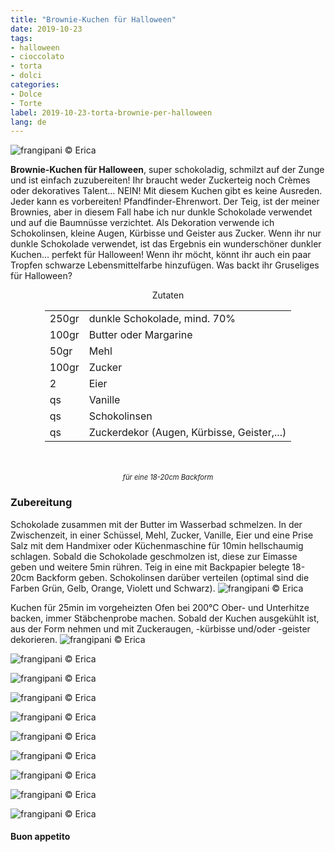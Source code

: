 ```yaml
---
title: "Brownie-Kuchen für Halloween"
date: 2019-10-23
tags:
- halloween
- cioccolato
- torta
- dolci
categories:
- Dolce
- Torte
label: 2019-10-23-torta-brownie-per-halloween
lang: de 
---
```

![](../2019-10-23-torta-brownie-per-halloween/header.jpeg "frangipani © Erica")

**Brownie-Kuchen für Halloween**, super schokoladig, schmilzt auf der Zunge und ist einfach zuzubereiten! Ihr braucht weder Zuckerteig noch Crèmes oder dekoratives Talent... NEIN! Mit diesem Kuchen gibt es keine Ausreden. Jeder kann es vorbereiten! Pfandfinder-Ehrenwort. Der Teig, ist der meiner Brownies, aber in diesem Fall habe ich nur dunkle Schokolade verwendet und auf die Baumnüsse verzichtet. Als Dekoration verwende ich Schokolinsen, kleine Augen, Kürbisse und Geister aus Zucker. Wenn ihr nur dunkle Schokolade verwendet, ist das Ergebnis ein wunderschöner dunkler Kuchen... perfekt für Halloween! Wenn ihr möcht, könnt ihr auch ein paar Tropfen schwarze Lebensmittelfarbe hinzufügen. Was backt ihr Gruseliges für Halloween?

<div id="wrapper" style="text-align: center">
  <div id="yourdiv" style="display: inline-block;">
    <div class="ingredients" itemscope itemtype="http://schema.org/Recipe">
      <span itemprop="name" style="display:none;">Brownie-Kuchen für Halloween</span>
      <span itemprop="recipeCategory" style="display:none;">Süsses</span>
      <img itemprop="image" style="display:none;" class="ignore-gallery-item" src="../2019-10-23-torta-brownie-per-halloween/header.jpeg"/>
      <span itemprop="author" style="display:none;">Erica Raiano</span>
      <span itemprop="description" style="display:none;">Brownie-Kuchen für Halloween, super schokoladig, schmilzt auf der Zunge und ist einfach zuzubereiten! Ihr braucht weder Zuckerteig noch Crèmes oder dekoratives Talent...</span>
      <div class="ingredients-title">Zutaten</div>
      <table>
        <tbody>
          <tr itemprop="recipeIngredient">
            <td>250gr</td>
            <td>dunkle Schokolade, mind. 70%</td>
          </tr>
          <tr itemprop="recipeIngredient">
            <td>100gr</td>
            <td>Butter oder Margarine</td>
          </tr>
          <tr itemprop="recipeIngredient">
            <td>50gr</td>
            <td>Mehl</td>
          </tr>
          <tr itemprop="recipeIngredient">
            <td>100gr</td>
            <td>Zucker</td>
          </tr>
          <tr itemprop="recipeIngredient">
            <td>2</td>
            <td>Eier</td>
          </tr>
          <tr itemprop="recipeIngredient">
            <td>qs</td>
            <td>Vanille</td>
          </tr>
          <tr itemprop="recipeIngredient">
            <td>qs</td>
            <td>Schokolinsen</td>
          </tr>
          <tr itemprop="recipeIngredient">
            <td>qs</td>
            <td>Zuckerdekor (Augen, Kürbisse, Geister,...)</td>
          </tr>
        </tbody>
      </table>
      <br></br>
      <i class="pull-right" style="font-size: 80%;">für eine 18-20cm Backform</i>
    </div>
  </div>
</div>


<h3>
  <font color="grey">
    <i class="fa fa-cogs"></i>
  </font> Zubereitung
</h3>

Schokolade zusammen mit der Butter im Wasserbad schmelzen. In der Zwischenzeit, in einer Schüssel, Mehl, Zucker, Vanille, Eier und eine Prise Salz mit dem Handmixer oder Küchenmaschine für 10min hellschaumig schlagen. Sobald die Schokolade geschmolzen ist, diese zur Eimasse geben und weitere 5min rühren. Teig in eine mit Backpapier belegte 18-20cm Backform geben. Schokolinsen darüber verteilen (optimal sind die Farben Grün, Gelb, Orange, Violett und Schwarz).
![](../2019-10-23-torta-brownie-per-halloween/teglia.jpeg "frangipani © Erica")

Kuchen für 25min im vorgeheizten Ofen bei 200°C Ober- und Unterhitze backen, immer Stäbchenprobe machen. Sobald der Kuchen ausgekühlt ist, aus der Form nehmen und mit Zuckeraugen, -kürbisse und/oder -geister dekorieren.
![](../2019-10-23-torta-brownie-per-halloween/risultato1.jpeg "frangipani © Erica")

![](../2019-10-23-torta-brownie-per-halloween/risultato2.jpeg "frangipani © Erica")

![](../2019-10-23-torta-brownie-per-halloween/risultato3.jpeg "frangipani © Erica")

![](../2019-10-23-torta-brownie-per-halloween/risultato4.jpeg "frangipani © Erica")

![](../2019-10-23-torta-brownie-per-halloween/risultato5.jpeg "frangipani © Erica")

![](../2019-10-23-torta-brownie-per-halloween/risultato6.jpeg "frangipani © Erica")

![](../2019-10-23-torta-brownie-per-halloween/risultato7.jpeg "frangipani © Erica")

![](../2019-10-23-torta-brownie-per-halloween/risultato8.jpeg "frangipani © Erica")

![](../2019-10-23-torta-brownie-per-halloween/risultato9.jpeg "frangipani © Erica")

![](../2019-10-23-torta-brownie-per-halloween/risultato10.jpeg "frangipani © Erica")

<h4>Buon appetito
  <font color="red">
    <i class="fa fa-smile-o"></i>
  </font>
</h4>